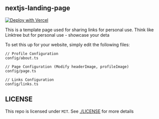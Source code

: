 ## nextjs-landing-page

[![Deploy with Vercel](https://vercel.com/button)](https://vercel.com/new/git/external?repository-url=https://github.com/ericjiang97/nextjs-landing-page)

This is a template page used for sharing links for personal use. Think like Linktree but for personal use - showcase your deta

To set this up for your website, simply edit the following files:

```
// Profile Configuration
config/about.ts

// Page Configuration (Modify headerImage, profileImage)
config/page.ts

// Links Configuration
config/links.ts
```

## LICENSE

This repo is licensed under `MIT`. See [./LICENSE](./LICENSE) for more details
